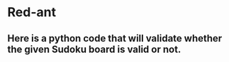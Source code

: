 # Red-ant
## Here is a python code that will validate whether the given Sudoku board is valid or not.

